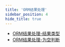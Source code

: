 ```yaml
---
title: 'ORM结果处理'
sidebar_position: 4
hide_title: true
---
```


- [ORM结果处理-结果类型](output/goframe-v2.3-md/核心组件-重点/数据库ORM/ORM结果处理/ORM结果处理-结果类型)
- [ORM结果处理-为空判断](output/goframe-v2.3-md/核心组件-重点/数据库ORM/ORM结果处理/ORM结果处理-为空判断)